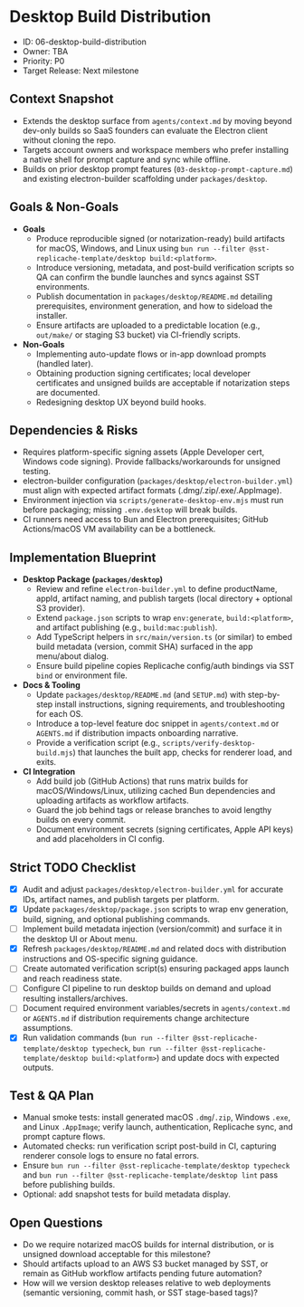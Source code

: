 # Desktop Build Distribution
- ID: 06-desktop-build-distribution
- Owner: TBA
- Priority: P0
- Target Release: Next milestone

## Context Snapshot
- Extends the desktop surface from `agents/context.md` by moving beyond dev-only builds so SaaS founders can evaluate the Electron client without cloning the repo.
- Targets account owners and workspace members who prefer installing a native shell for prompt capture and sync while offline.
- Builds on prior desktop prompt features (`03-desktop-prompt-capture.md`) and existing electron-builder scaffolding under `packages/desktop`.

## Goals & Non-Goals
- **Goals**
  - Produce reproducible signed (or notarization-ready) build artifacts for macOS, Windows, and Linux using `bun run --filter @sst-replicache-template/desktop build:<platform>`.
  - Introduce versioning, metadata, and post-build verification scripts so QA can confirm the bundle launches and syncs against SST environments.
  - Publish documentation in `packages/desktop/README.md` detailing prerequisites, environment generation, and how to sideload the installer.
  - Ensure artifacts are uploaded to a predictable location (e.g., `out/make/` or staging S3 bucket) via CI-friendly scripts.
- **Non-Goals**
  - Implementing auto-update flows or in-app download prompts (handled later).
  - Obtaining production signing certificates; local developer certificates and unsigned builds are acceptable if notarization steps are documented.
  - Redesigning desktop UX beyond build hooks.

## Dependencies & Risks
- Requires platform-specific signing assets (Apple Developer cert, Windows code signing). Provide fallbacks/workarounds for unsigned testing.
- electron-builder configuration (`packages/desktop/electron-builder.yml`) must align with expected artifact formats (.dmg/.zip/.exe/.AppImage).
- Environment injection via `scripts/generate-desktop-env.mjs` must run before packaging; missing `.env.desktop` will break builds.
- CI runners need access to Bun and Electron prerequisites; GitHub Actions/macOS VM availability can be a bottleneck.

## Implementation Blueprint
- **Desktop Package (`packages/desktop`)**
  - Review and refine `electron-builder.yml` to define productName, appId, artifact naming, and publish targets (local directory + optional S3 provider).
  - Extend `package.json` scripts to wrap `env:generate`, `build:<platform>`, and artifact publishing (e.g., `build:mac:publish`).
  - Add TypeScript helpers in `src/main/version.ts` (or similar) to embed build metadata (version, commit SHA) surfaced in the app menu/about dialog.
  - Ensure build pipeline copies Replicache config/auth bindings via SST `bind` or environment file.
- **Docs & Tooling**
  - Update `packages/desktop/README.md` (and `SETUP.md`) with step-by-step install instructions, signing requirements, and troubleshooting for each OS.
  - Introduce a top-level feature doc snippet in `agents/context.md` or `AGENTS.md` if distribution impacts onboarding narrative.
  - Provide a verification script (e.g., `scripts/verify-desktop-build.mjs`) that launches the built app, checks for renderer load, and exits.
- **CI Integration**
  - Add build job (GitHub Actions) that runs matrix builds for macOS/Windows/Linux, utilizing cached Bun dependencies and uploading artifacts as workflow artifacts.
  - Guard the job behind tags or release branches to avoid lengthy builds on every commit.
  - Document environment secrets (signing certificates, Apple API keys) and add placeholders in CI config.

## Strict TODO Checklist
- [x] Audit and adjust `packages/desktop/electron-builder.yml` for accurate IDs, artifact names, and publish targets per platform.
- [x] Update `packages/desktop/package.json` scripts to wrap env generation, build, signing, and optional publishing commands.
- [ ] Implement build metadata injection (version/commit) and surface it in the desktop UI or About menu.
- [x] Refresh `packages/desktop/README.md` and related docs with distribution instructions and OS-specific signing guidance.
- [ ] Create automated verification script(s) ensuring packaged apps launch and reach readiness state.
- [ ] Configure CI pipeline to run desktop builds on demand and upload resulting installers/archives.
- [ ] Document required environment variables/secrets in `agents/context.md` or `AGENTS.md` if distribution requirements change architecture assumptions.
- [x] Run validation commands (`bun run --filter @sst-replicache-template/desktop typecheck`, `bun run --filter @sst-replicache-template/desktop build:<platform>`) and update docs with expected outputs.

## Test & QA Plan
- Manual smoke tests: install generated macOS `.dmg`/`.zip`, Windows `.exe`, and Linux `.AppImage`; verify launch, authentication, Replicache sync, and prompt capture flows.
- Automated checks: run verification script post-build in CI, capturing renderer console logs to ensure no fatal errors.
- Ensure `bun run --filter @sst-replicache-template/desktop typecheck` and `bun run --filter @sst-replicache-template/desktop lint` pass before publishing builds.
- Optional: add snapshot tests for build metadata display.

## Open Questions
- Do we require notarized macOS builds for internal distribution, or is unsigned download acceptable for this milestone?
- Should artifacts upload to an AWS S3 bucket managed by SST, or remain as GitHub workflow artifacts pending future automation?
- How will we version desktop releases relative to web deployments (semantic versioning, commit hash, or SST stage-based tags)?
